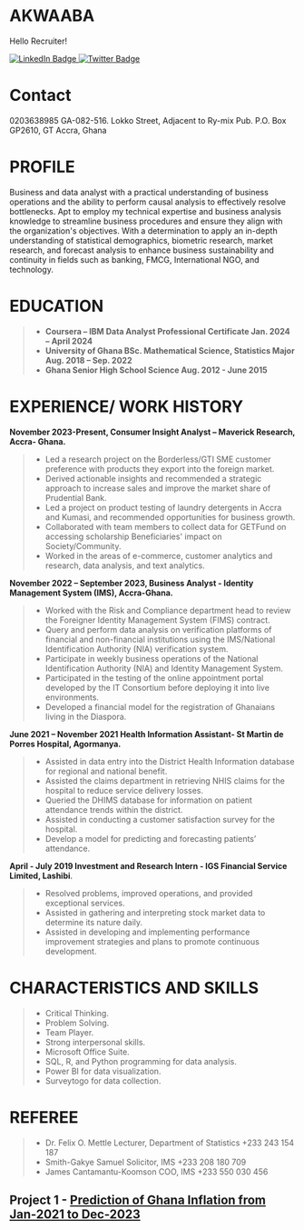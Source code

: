 # AKWAABA
Hello Recruiter!

<div id="badges">
  <a href="(https://www.linkedin.com/in/john-teye-lawer-b94184187/)">
    <img src="https://img.shields.io/badge/LinkedIn-blue?style=for-the-badge&logo=linkedin&logoColor=white" alt="LinkedIn Badge"/>
  </a>
  <a href="[your-twitter-UR](https://twitter.com/John_Teye_Lawer)">
    <img src="https://img.shields.io/badge/Twitter-blue?style=for-the-badge&logo=twitter&logoColor=white" alt="Twitter Badge"/>
  </a>
</div>

# Contact
 0203638985   GA-082-516. Lokko Street, Adjacent to Ry-mix Pub.                    P.O. Box GP2610, GT Accra, Ghana  

# PROFILE
Business and data analyst with a practical understanding of business operations and the ability to perform causal analysis to effectively resolve bottlenecks. Apt to employ my technical expertise and business analysis knowledge to streamline business procedures and ensure they align with the organization's objectives. With a determination to apply an in-depth understanding of statistical demographics, biometric research, market research, and forecast analysis to enhance business sustainability and continuity in fields such as banking, FMCG, International NGO, and technology.

# EDUCATION      
  
> - **Coursera – IBM                             Data Analyst Professional Certificate                 Jan. 2024 – April 2024**
> - **University of Ghana                        BSc. Mathematical Science, Statistics Major           Aug. 2018 – Sep. 2022**   
> - **Ghana Senior High School                   Science                                               Aug. 2012 - June 2015**      
   
# EXPERIENCE/ WORK HISTORY      
  
**November 2023-Present, Consumer Insight Analyst – Maverick Research, Accra- Ghana.**

> - Led a research project on the Borderless/GTI SME customer preference with products they export into the foreign market. 
> - Derived actionable insights and recommended a strategic approach to increase sales and improve the market share of Prudential Bank. 
> - Led a project on product testing of laundry detergents in Accra and Kumasi, and recommended opportunities for business growth.
> - Collaborated with team members to collect data for GETFund on accessing scholarship Beneficiaries' impact on Society/Community. 
> - Worked in the areas of e-commerce, customer analytics and research, data analysis, and text analytics.

**November 2022 – September 2023, Business Analyst - Identity Management System (IMS), Accra-Ghana.** 

> - Worked with the Risk and Compliance department head to review the Foreigner Identity Management System (FIMS) contract.   
> - Query and perform data analysis on verification platforms of financial and non-financial institutions using the IMS/National Identification Authority (NIA) verification system.      
> - Participate in weekly business operations of the National Identification Authority (NIA) and Identity Management System.      
> - Participated in the testing of the online appointment portal developed by the IT Consortium before deploying it into live environments.  
> - Developed a financial model for the registration of Ghanaians living in the Diaspora.    
        
**June 2021 – November 2021   Health Information Assistant- St Martin de Porres Hospital, Agormanya.**     

> - Assisted in data entry into the District Health Information database for regional and national benefit.      
> - Assisted the claims department in retrieving NHIS claims for the hospital to reduce service delivery losses.   
> - Queried the DHIMS database for information on patient attendance trends within the district.     
> - Assisted in conducting a customer satisfaction survey for the hospital.       
> - Develop a model for predicting and forecasting patients’ attendance.
         
**April - July 2019 Investment and Research Intern - IGS Financial Service Limited, Lashibi**. 

> - Resolved problems, improved operations, and provided exceptional services.      
> - Assisted in gathering and interpreting stock market data to determine its nature daily.      
> - Assisted in developing and implementing performance improvement strategies and plans to promote continuous development.   
      
# CHARACTERISTICS AND SKILLS  
       
> - Critical Thinking.      
> - Problem Solving.      
> - Team Player.
> - Strong interpersonal skills. 
> - Microsoft Office Suite.        
> - SQL, R, and Python programming for data analysis.    
> - Power BI for data visualization. 
> - Surveytogo for data collection. 

# REFEREE
   
> - Dr. Felix O. Mettle                       Lecturer, Department of Statistics                    +233 243 154 187 
> - Smith-Gakye Samuel                        Solicitor, IMS                                        +233 208 180 709      
> - James Cantamantu-Koomson                  COO, IMS                                              +233 550 030 456
 


## Project 1 - [Prediction of Ghana Inflation from Jan-2021 to Dec-2023](https://github.com/Admin-John/Statistics_Dev/blob/main/SN%20%26%20TIME%20SERIES%20INFLATION%20FORECAST%20.py)
